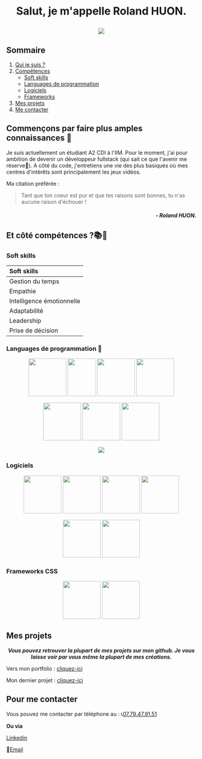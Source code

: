 # <p align="center"> **Salut, je m'appelle Roland HUON.** </p>

<p align="center">
<img src="https://encrypted-tbn0.gstatic.com/images?q=tbn:ANd9GcTYFu-dg__WUburEW6UWZCfd4OaB7MyTQSHvQ&usqp=CAU">
</p>

## Sommaire

1. [Qui je suis ?](#commençons-par-faire-plus-amples-connaissances-👋)
2. [Compétences](#et-côté-compétences-📚🤔)
    * [Soft skills](#soft-skills)
    * [Languages de programmation](#languages-de-programmation-📖)
    * [Logiciels](#logiciels)
    * [Frameworks](#frameworks-css)
3. [Mes projets](#mes-projets)
4. [Me contacter](#pour-me-contacter)

## Commençons par faire plus amples connaissances 👋

Je suis actuellement un étudiant A2 CDI à l'IIM. Pour le moment, j'ai pour ambition de devenir un développeur fullstack (qui sait ce que l'avenir me réserve👀). A côté du code, j'entretiens une vie des plus basiques où mes centres d'intérêts sont principalement les jeux vidéos.

Ma citation préférée :
> Tant que ton coeur est pur et que tes raisons sont bonnes,
> tu n'as aucune raison d'échouer ! 

##### <p align="right"> *- Roland HUON.* </p>

## Et côté compétences ?📚🤔

### Soft skills  

<p align="center">

| Soft skills |
| :--- |
| Gestion du temps |
| Empathie |
| Intelligence émotionnelle |
| Adaptabilité |
| Leadership |
| Prise de décision |

</p>

### Languages de programmation 📖

<p align="center">
<img src="https://upload.wikimedia.org/wikipedia/commons/thumb/6/61/HTML5_logo_and_wordmark.svg/768px-HTML5_logo_and_wordmark.svg.png" width="100" height="100">
<img src="https://upload.wikimedia.org/wikipedia/commons/thumb/d/d5/CSS3_logo_and_wordmark.svg/1200px-CSS3_logo_and_wordmark.svg.png" width="75" height="100">
<img src="https://upload.wikimedia.org/wikipedia/commons/thumb/b/ba/Javascript_badge.svg/1200px-Javascript_badge.svg.png" width="100" height="100">
<img src="https://upload.wikimedia.org/wikipedia/commons/thumb/c/cf/Angular_full_color_logo.svg/2048px-Angular_full_color_logo.svg.png" width="100" height="100">
</p>
<p align="center">
<img src="https://www.svgrepo.com/show/303208/php-1-logo.svg" width="100" height="100">
<img src="https://upload.wikimedia.org/wikipedia/commons/thumb/c/c3/Python-logo-notext.svg/1869px-Python-logo-notext.svg.png" width="100" height="100"> 
<img src="https://upload.wikimedia.org/wikipedia/commons/thumb/a/a7/React-icon.svg/2300px-React-icon.svg.png" width="" height="100">
</p>

<p align="center">
<img src="https://github-readme-stats.vercel.app/api/top-langs/?username=Roland-HUON">
</p>

### Logiciels  

<p align="center">
<img src="https://upload.wikimedia.org/wikipedia/commons/thumb/f/fb/Adobe_Illustrator_CC_icon.svg/2101px-Adobe_Illustrator_CC_icon.svg.png" width="" height="100"> 
<img src="https://upload.wikimedia.org/wikipedia/commons/thumb/a/af/Adobe_Photoshop_CC_icon.svg/1051px-Adobe_Photoshop_CC_icon.svg.png" width="" height="100">
<img src="https://upload.wikimedia.org/wikipedia/commons/thumb/c/cb/Adobe_After_Effects_CC_icon.svg/2101px-Adobe_After_Effects_CC_icon.svg.png" width="" height="100">
<img src="https://upload.wikimedia.org/wikipedia/commons/thumb/4/40/Adobe_Premiere_Pro_CC_icon.svg/788px-Adobe_Premiere_Pro_CC_icon.svg.png" width="" height="100">
</p>
<p align="center">
<img src="https://download.blender.org/branding/community/blender_community_badge_white.png" width="" height="100">
<img src="https://upload.wikimedia.org/wikipedia/commons/thumb/3/33/Figma-logo.svg/1667px-Figma-logo.svg.png" width="" height="100">
</p>

### Frameworks CSS

<p align="center">
<img src="https://seeklogo.com/images/M/materialize-logo-0FCAD8A6F8-seeklogo.com.png" width="" height="100">
<img src="https://upload.wikimedia.org/wikipedia/commons/thumb/b/b2/Bootstrap_logo.svg/1280px-Bootstrap_logo.svg.png" width="" height="100">
</p>

## Mes projets

***<p style="text-align: center;"> Vous pouvez retrouver la plupart de mes projets sur mon github. Je vous laisse voir par vous même la plupart de mes créations. </p>***

Vers mon portfolio : [cliquez-ici](https://roland-huon.github.io/portfolio-Roland-HUON/)

Mon dernier projet : [cliquez-ici]()

## Pour me contacter

Vous pouvez me contacter par téléphone au : 📞[07.79.47.91.51](tel:0779479151)  

**Ou via**  

[Linkedin](www.linkedin.com/in/roland-huon)  

📧[Email](mailto:huonroland91@gmail.com)